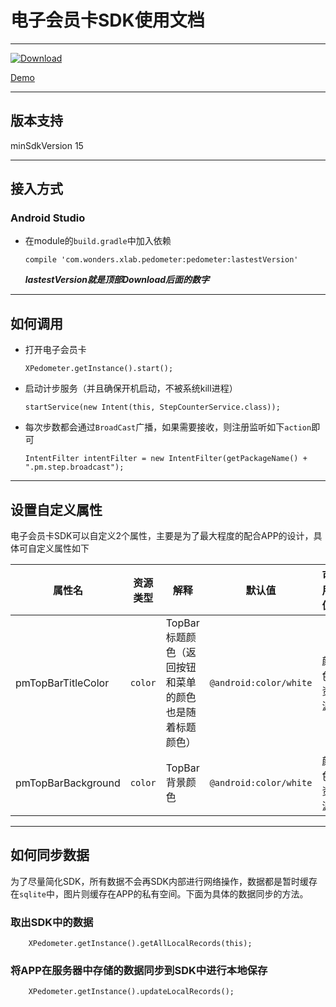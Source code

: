 # 电子会员卡SDK使用文档

---

[ ![Download](https://api.bintray.com/packages/mzhua/maven/pedometer/images/download.svg) ](https://bintray.com/mzhua/maven/pedometer/_latestVersion)

[Demo](https://github.com/mzhua/PedometerDemo)

---

## 版本支持
minSdkVersion 15

---

##  接入方式

### Android Studio

* 在module的`build.gradle`中加入依赖

   `compile 'com.wonders.xlab.pedometer:pedometer:lastestVersion'`
   
   ***lastestVersion就是顶部Download后面的数字***
  

---

## 如何调用

* 打开电子会员卡

	```
	XPedometer.getInstance().start();
	```
* 启动计步服务（并且确保开机启动，不被系统kill进程）

	```
	startService(new Intent(this, StepCounterService.class));
	```
* 每次步数都会通过`BroadCast`广播，如果需要接收，则注册监听如下`action`即可

	```
	IntentFilter intentFilter = new IntentFilter(getPackageName() + ".pm.step.broadcast");
	```

---

## 设置自定义属性

电子会员卡SDK可以自定义2个属性，主要是为了最大程度的配合APP的设计，具体可自定义属性如下

 属性名 | 资源类型 | 解释 | 默认值 | 可用值
------------ | ------------- | ------------- | ------------- | -------------
pmTopBarTitleColor | `color` | TopBar标题颜色（返回按钮和菜单的颜色也是随着标题颜色）| `@android:color/white` |颜色资源
pmTopBarBackground | `color` | TopBar背景颜色 | `@android:color/white` | 颜色资源


----

## 如何同步数据

为了尽量简化SDK，所有数据不会再SDK内部进行网络操作，数据都是暂时缓存在`sqlite`中，图片则缓存在APP的私有空间。下面为具体的数据同步的方法。


### 取出SDK中的数据


```
	XPedometer.getInstance().getAllLocalRecords(this);
```

### 将APP在服务器中存储的数据同步到SDK中进行本地保存

```
	XPedometer.getInstance().updateLocalRecords();
```
